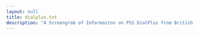 ```yaml
---
layout: null
title: dialplus.txt
description: "A Screengrab of Informaiton on PSS DialPlus from British Telecom"
---
```

